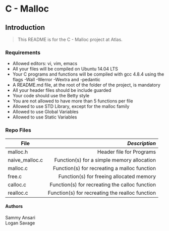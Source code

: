 # C - Malloc

## Introduction
> This README is for the C - Malloc project at Atlas.

### Requirements
- Allowed editors: vi, vim, emacs
- All your files will be compiled on Ubuntu 14.04 LTS
- Your C programs and functions will be compiled with gcc 4.8.4 using the flags -Wall -Werror -Wextra and -pedantic
- A README.md file, at the root of the folder of the project, is mandatory
- All your header files should be include guarded
- Your code should use the Betty style
- You are not allowed to have more than 5 functions per file
- Allowed to use STD Library, except for the malloc family
- Allowed to use Global Variables
- Allowed to use Static Variables

### Repo Files
| **File** | *__Description__* |
|----------|----------------:|
|malloc.h| Header file for Programs|
|naive_malloc.c| Function(s) for a simple memory allocation|
|malloc.c| Function(s) for recreating a malloc function|
|free.c| Function(s) for freeing allocated memory|
|calloc.c| Function(s) for recreating the calloc function|
|realloc.c| Function(s) for recreating the realloc function|

#### Authors
Sammy Ansari    
Logan Savage
